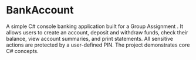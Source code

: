 # BankAccount
A simple C# console banking application built for a Group Assignment . It allows users to create an account, deposit and withdraw funds, check their balance, view account summaries, and print statements. All sensitive actions are protected by a user-defined PIN. The project demonstrates core C# concepts. 
